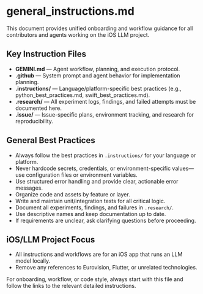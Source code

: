 # general_instructions.md

This document provides unified onboarding and workflow guidance for all contributors and agents working on the iOS LLM project.

## Key Instruction Files

- **GEMINI.md** — Agent workflow, planning, and execution protocol.
- **.github** — System prompt and agent behavior for implementation planning.
- **.instructions/** — Language/platform-specific best practices (e.g., python_best_practices.md, swift_best_practices.md).
- **.research/** — All experiment logs, findings, and failed attempts must be documented here.
- **.issue/** — Issue-specific plans, environment tracking, and research for reproducibility.

## General Best Practices

- Always follow the best practices in `.instructions/` for your language or platform.
- Never hardcode secrets, credentials, or environment-specific values—use configuration files or environment variables.
- Use structured error handling and provide clear, actionable error messages.
- Organize code and assets by feature or layer.
- Write and maintain unit/integration tests for all critical logic.
- Document all experiments, findings, and failures in `.research/`.
- Use descriptive names and keep documentation up to date.
- If requirements are unclear, ask clarifying questions before proceeding.

## iOS/LLM Project Focus

- All instructions and workflows are for an iOS app that runs an LLM model locally.
- Remove any references to Eurovision, Flutter, or unrelated technologies.

For onboarding, workflow, or code style, always start with this file and follow the links to the relevant detailed instructions.
